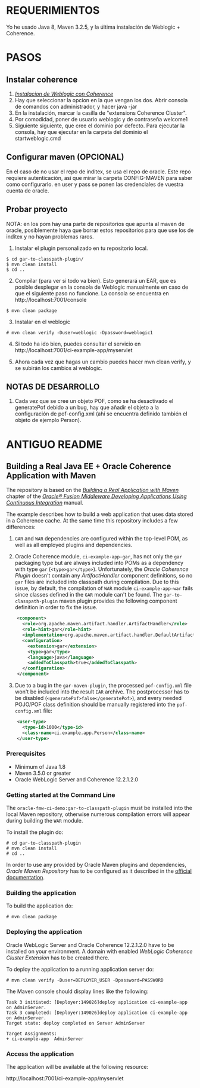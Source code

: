 # REQUERIMIENTOS
Yo he usado Java 8, Maven 3.2.5, y la última instalación de Weblogic + Coherence.

# PASOS

## Instalar coherence

1. [_Instalacion de Weblogic con Coherence_][instalacion-coherence]
2. Hay que seleccionar la opcion en la que vengan los dos. Abrir consola de comandos con administrador, y hacer java -jar <jar descargado>
3. En la instalación, marcar la casilla de "extensions Coherence Cluster".
4. Por comodidad, poner de usuario weblogic y de contraseña welcome1
5. Siguiente siguiente, que cree el dominio por defecto. Para ejecutar la consola, hay que ejecutar en la carpeta del dominio el startweblogic.cmd
    
## Configurar maven (OPCIONAL)
En el caso de no usar el repo de inditex, se usa el repo de oracle. Este repo requiere autenticación, así que mirar la carpeta CONFIG-MAVEN para saber como configurarlo. en user y pass se ponen las credenciales de vuestra cuenta de oracle.

## Probar proyecto
NOTA: en los pom hay una parte de repositorios que apunta al maven de oracle, posiblemente haya que borrar estos repositorios para que use los de inditex y no hayan problemas raros.

1. Instalar el plugin personalizado en tu repositorio local.

```
$ cd gar-to-classpath-plugin/
$ mvn clean install
$ cd ..
```

2. Compilar (para ver si todo va bien). Esto generará un EAR, que es posible desplegar en la consola de Weblogic manualmente en caso de que el siguiente paso no funcione. La consola se encuentra en http://localhost:7001/console

```
$ mvn clean package
```

3. Instalar en el weblogic

```
# mvn clean verify -Duser=weblogic -Dpassword=weblogic1
```

4. Si todo ha ido bien, puedes consultar el servicio en http://localhost:7001/ci-example-app/myservlet

5. Ahora cada vez que hagas un cambio puedes hacer mvn clean verify, y se subirán los cambios al weblogic.

## NOTAS DE DESARROLLO
1. Cada vez que se cree un objeto POF, como se ha desactivado el generatePof debido a un bug, hay que añadir el objeto a la configuración de pof-config.xml (ahí se encuentra definido también el objeto de ejemplo Person).

# ANTIGUO README

## Building a Real Java EE + Oracle Coherence Application with Maven

The repository is based on the 
[_Building a Real Application with Maven_][real-application-chapter] chapter of the 
[_Oracle® Fusion Middleware Developing Applications Using Continuous Integration_][ci-manual] manual.

The example describes how to build a web application that uses data stored in a Coherence cache. At the same time this repository 
includes a few differences:

1. `GAR` and `WAR` dependencies are configured within the top-level POM, as well as all employed plugins and dependencies. 

2. Oracle Coherence module, `ci-example-app-gar`, has not only the `gar` packaging type but are always included into POMs as 
a dependency with type `gar` (`<type>gar</type>`). Unfortunately, the _Oracle Coherence Plugin_ doesn't contain any 
_ArtifactHandler_ component definitions, so no `gar` files are included into classpath during compilation. Due to this issue, 
by default, the compilation of `WAR` module `ci-example-app-war` fails since classes defined in the `GAR` module can't be found. 
The `gar-to-classpath-plugin` maven plugin provides the following component definition in order to fix the issue.

```xml
    <component>
      <role>org.apache.maven.artifact.handler.ArtifactHandler</role>
      <role-hint>gar</role-hint>
      <implementation>org.apache.maven.artifact.handler.DefaultArtifactHandler</implementation>
      <configuration>
        <extension>gar</extension>
        <type>gar</type>
        <language>java</language>
        <addedToClasspath>true</addedToClasspath>
      </configuration>
    </component>
```

3. Due to a bug in the `gar-maven-plugin`, the processed `pof-config.xml` file won't be included into the result `EAR` archive. 
The postprocessor has to be disabled (`<generatePof>false</generatePof>`), and every needed POJO/POF class definition should 
be manually registered into the `pof-config.xml` file:

```xml
    <user-type>
      <type-id>1000</type-id>
      <class-name>ci.example.app.Person</class-name>
    </user-type>
```

### Prerequisites

- Minimum of Java 1.8
- Maven 3.5.0 or greater
- Oracle WebLogic Server and Coherence 12.2.1.2.0

### Getting started at the Command Line

The `oracle-fmw-ci-demo:gar-to-classpath-plugin` must be installed into the local Maven repository, otherwise numerous compilation 
errors will appear during building the `WAR` module.

To install the plugin do:

```
# cd gar-to-classpath-plugin
# mvn clean install
# cd ..
```

In order to use any provided by Oracle Maven plugins and dependencies, _Oracle Maven Repository_ has to be configured
as it described in the [official documentation][oracle-maven-repo-manual].

### Building the application

To build the application do:

```
# mvn clean package
```

### Deploying the application

Oracle WebLogic Server and Oracle Coherence 12.2.1.2.0 have to be installed on your environment. A domain with enabled 
_WebLogic Coherence Cluster Extension_ has to be created there.

To deploy the application to a running application server do:

```
# mvn clean verify -Duser=DEPLOYER_USER -Dpassword=PASSWORD
```

The Maven console should display lines like the following:

```
Task 3 initiated: [Deployer:149026]deploy application ci-example-app on AdminServer.
Task 3 completed: [Deployer:149026]deploy application ci-example-app on AdminServer.
Target state: deploy completed on Server AdminServer

Target Assignments:
+ ci-example-app  AdminServer
```

### Access the application

The application will be available at the following resource:

http://localhost:7001/ci-example-app/myservlet

[ci-manual]: https://docs.oracle.com/middleware/1221/core/MAVEN/toc.htm
[real-application-chapter]: https://docs.oracle.com/middleware/1221/core/MAVEN/real_app.htm#MAVEN8917
[oracle-maven-repo-manual]: http://docs.oracle.com/middleware/1221/core/MAVEN/config_maven_repo.htm#CACJADFE
[instalacion-coherence]: https://www.oracle.com/technetwork/middleware/coherence/downloads/index.html
